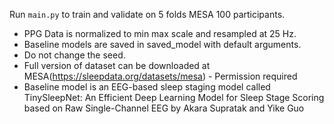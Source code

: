 
Run `main.py` to train and validate on 5 folds MESA 100 participants. 
- PPG Data is normalized to min max scale and resampled at 25 Hz. 
- Baseline models are saved in saved_model with default arguments. 
- Do not change the seed. 
- Full version of dataset can be downloaded at MESA(https://sleepdata.org/datasets/mesa) - Permission required
- Baseline model is an EEG-based sleep staging model called TinySleepNet: An Efficient Deep Learning Model for Sleep Stage Scoring based on Raw Single-Channel EEG by Akara Supratak and Yike Guo 